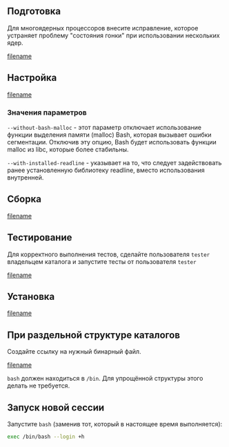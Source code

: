<pkg :name="'bash'" instsize showsbu2></pkg>

## Подготовка

Для многоядерных процессоров внесите исправление, которое устраняет проблему "состояния гонки" при использовании нескольких ядер.

[filename](../packages/bash/prepare ':include')

## Настройка

[filename](../packages/bash/configure ':include')

### Значения параметров

`--without-bash-malloc` - этот параметр отключает использование функции выделения памяти (malloc) Bash, которая вызывает ошибки сегментации. Отключив эту опцию, Bash будет использовать функции malloc из libc, которые более стабильны.

`--with-installed-readline` - указывает на то, что следует задействовать ранее установленную библиотеку readline, вместо использования внутренней.

## Сборка

[filename](../packages/bash/build ':include')

## Тестирование

Для корректного выполнения тестов, сделайте пользователя `tester` владельцем каталога и запустите тесты от пользователя `tester`

[filename](../packages/bash/test ':include')

## Установка

[filename](../packages/bash/install ':include')

## При раздельной структуре каталогов

Создайте ссылку на нужный бинарный файл.

[filename](../packages/bash/cldirs ':include')

`bash` должен находиться в `/bin`. Для упрощённой структуры этого делать не требуется.

## Запуск новой сессии

Запустите `bash` (заменив тот, который в настоящее время выполняется):

```bash
exec /bin/bash --login +h
```

<script>
	new Vue({ el: '#main' })
</script>
